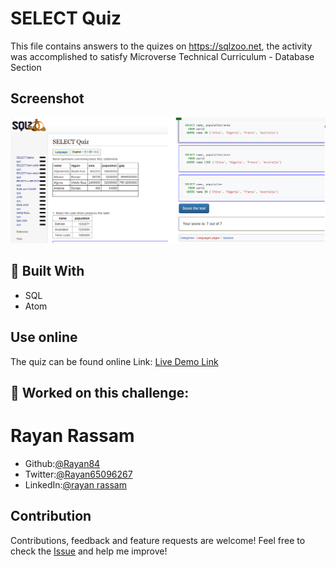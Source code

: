 # SELECT Quiz
 This file contains answers to the quizes on https://sqlzoo.net, the activity was accomplished to satisfy Microverse Technical Curriculum - Database Section

## Screenshot
![screenshot](screenshot.png)

## :hammer: Built With
* SQL
* Atom

## Use online
The quiz can be found online 
Link: [Live Demo Link](https://sqlzoo.net/wiki/SELECT_Quiz)
##  :bust_in_silhouette: Worked on this challenge:
# Rayan Rassam
* Github:[@Rayan84](https://github.com/Rayan84)
* Twitter:[@Rayan65096267](https://twitter.com/Rayan65096267)
* LinkedIn:[@rayan rassam](https://www.linkedin.com/in/rayan-rassam-18a0a426/)

## Contribution
Contributions, feedback and feature requests are welcome!
Feel free to check the [Issue](https://github.com/Rayan84/SQL-Zoo/issues) and help me improve!
